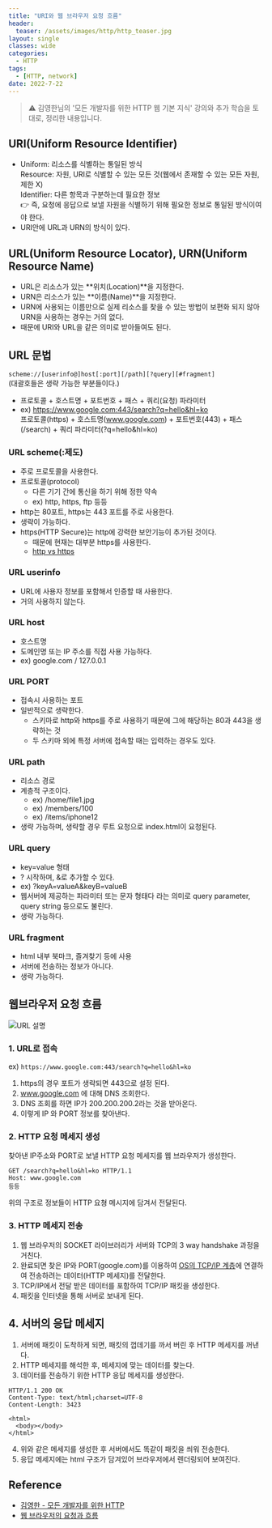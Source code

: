 ```yaml
---
title: "URI와 웹 브라우저 요청 흐름"
header:
  teaser: /assets/images/http/http_teaser.jpg
layout: single
classes: wide
categories:
  - HTTP
tags:
  - [HTTP, network]
date: 2022-7-22
---
```


> ⚠️ 김영한님의 '모든 개발자를 위한 HTTP 웹 기본 지식' 강의와 추가 학습을 토대로, 정리한 내용입니다.

## URI(Uniform Resource Identifier)

- Uniform: 리소스를 식별하는 통일된 방식  
  Resource: 자원, URI로 식별할 수 있는 모든 것(웹에서 존재할 수 있는 모든 자원, 제한 X)  
  Identifier: 다른 항목과 구분하는데 필요한 정보  
  👉 즉, 요청에 응답으로 보낼 자원을 식별하기 위해 필요한 정보로 통일된 방식이여야 한다.
- URI안에 URL과 URN의 방식이 있다.

## URL(Uniform Resource Locator), URN(Uniform Resource Name)

- URL은 리소스가 있는 **위치(Location)**을 지정한다.
- URN은 리소스가 있는 **이름(Name)**을 지정한다.
- URN에 사용되는 이름만으로 실제 리소스를 찾을 수 있는 방법이 보편화 되지 않아 URN을 사용하는 경우는 거의 없다.
- 때문에 URI와 URL을 같은 의미로 받아들여도 된다.

## URL 문법

`scheme://[userinfo@]host[:port][/path][?query][#fragment]`  
(대괄호들은 생략 가능한 부분들이다.)

- 프로토콜 + 호스트명 + 포트번호 + 패스 + 쿼리(요청) 파라미터
- ex) https://www.google.com:443/search?q=hello&hl=ko  
  프로토콜(https) + 호스트명(www.google.com) + 포트번호(443) + 패스(/search) + 쿼리 파라미터(?q=hello&hl=ko)

### URL scheme(:제도)

- 주로 프로토콜을 사용한다.
- 프로토콜(protocol)
  - 다른 기기 간에 통신을 하기 위해 정한 약속
  - ex) http, https, ftp 등등
- http는 80포트, https는 443 포트를 주로 사용한다.
- 생략이 가능하다.
- https(HTTP Secure)는 http에 강력한 보안기능이 추가된 것이다.
  - 때문에 현재는 대부분 https를 사용한다.
  - [http vs https](https://mangkyu.tistory.com/98)

### URL userinfo

- URL에 사용자 정보를 포함해서 인증할 때 사용한다.
- 거의 사용하지 않는다.

### URL host

- 호스트명
- 도메인명 또는 IP 주소를 직접 사용 가능하다.
- ex) google.com / 127.0.0.1

### URL PORT

- 접속시 사용하는 포트
- 일반적으로 생략한다.
  - 스키마로 http와 https를 주로 사용하기 때문에 그에 해당하는 80과 443을 생략하는 것
  - 두 스키마 외에 특정 서버에 접속할 때는 입력하는 경우도 있다.

### URL path

- 리소스 경로
- 계층적 구조이다.
  - ex) /home/file1.jpg
  - ex) /members/100
  - ex) /items/iphone12
- 생략 가능하며, 생략할 경우 루트 요청으로 index.html이 요청된다.

### URL query

- key=value 형태
- ? 시작하며, &로 추가할 수 있다.
- ex) ?keyA=valueA&keyB=valueB
- 웹서버에 제공하는 파라미터 또는 문자 형태다 라는 의미로 query parameter, query string 등으로도 불린다.
- 생략 가능하다.

### URL fragment

- html 내부 북마크, 즐겨찾기 등에 사용
- 서버에 전송하는 정보가 아니다.
- 생략 가능하다.

## 웹브라우저 요청 흐름

<img src='{{ "/assets/images/http/2022-07-22-URI_1.png" | relative_url }}'  alt="URL 설명"/>

### 1. URL로 접속

ex) `https://www.google.com:443/search?q=hello&hl=ko`

1. https의 경우 포트가 생략되면 443으로 설정 된다.
2. www.google.com 에 대해 DNS 조회한다.
3. DNS 조회를 하면 IP가 200.200.200.2라는 것을 받아온다.
4. 이렇게 IP 와 PORT 정보를 찾아낸다.

### 2. HTTP 요청 메세지 생성

찾아낸 IP주소와 PORT로 보낼 HTTP 요청 메세지를 웹 브라우저가 생성한다.

```
GET /search?q=hello&hl=ko HTTP/1.1
Host: www.google.com
등등
```

위의 구조로 정보들이 HTTP 요쳥 메시지에 담겨서 전달된다.

### 3. HTTP 메세지 전송

1. 웹 브라우저의 SOCKET 라이브러리가 서버와 TCP의 3 way handshake 과정을 거친다.
2. 완료되면 찾은 IP와 PORT(google.com)를 이용하여 [OS의 TCP/IP 계층](https://nordvpn.com/ko/blog/tcp-ip-protocol/)에 연결하여 전송하려는 데이터(HTTP 메세지)를 전달한다.
3. TCP/IP에서 전달 받은 데이터를 포함하여 TCP/IP 패킷을 생성한다.
4. 패킷을 인터넷을 통해 서버로 보내게 된다.

## 4. 서버의 응답 메세지

1. 서버에 패킷이 도착하게 되면, 패킷의 껍데기를 까서 버린 후 HTTP 메세지를 꺼낸다.
2. HTTP 메세지를 해석한 후, 메세지에 맞는 데이터를 찾는다.
3. 데이터를 전송하기 위한 HTTP 응답 메세지를 생성한다.

  ```
  HTTP/1.1 200 OK
  Content-Type: text/html;charset=UTF-8
  Content-Length: 3423

  <html>
    <body></body>
  </html>
  ```

4. 위와 같은 메세지를 생성한 후 서버에서도 똑같이 패킷을 씌워 전송한다.
5. 응답 메세지에는 html 구조가 담겨있어 브라우저에서 렌더링되어 보여진다.

## Reference

- [김영한 - 모든 개발자를 위한 HTTP](https://www.inflearn.com/course/http-%EC%9B%B9-%EB%84%A4%ED%8A%B8%EC%9B%8C%ED%81%AC)
- [웹 브라우저의 요청과 흐름](https://jhhan009.tistory.com/95)
